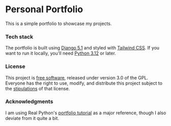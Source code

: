 # Personal Portfolio

This is a simple portfolio to showcase my projects.

### Tech stack
The portfolio is built using [Django 5.1](https://www.djangoproject.com/) and styled with [Tailwind CSS](https://tailwindcss.com/). If you want to run it locally, you'll need [Python 3.12](https://devguide.python.org/versions/) or later.

### License
This project is [free software](https://www.fsf.org/about/what-is-free-software), released under version 3.0 of the GPL. Everyone has the right to use, modify, and distribute this project subject to the [stipulations](https://github.com/jwjacobson/portfolio/blob/main/LICENSE) of that license.

### Acknowledgments
I am using Real Python's [portfolio tutorial](https://realpython.com/get-started-with-django-1/) as a major reference, though I also deviate from it quite a bit.